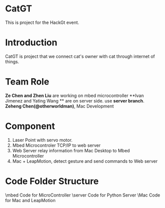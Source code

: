 CatGT
=====

This is project for the HackGt event.


# Introduction
 
CatGT is project that we connect cat's owner with cat through internet of things. 

# Team Role

**Ze Chen and Zhen Liu** are working on mbed microcontroller 
**Ivan Jimenez and Yating Wang ** are on  server side. use **server branch**. 
**Zeheng Chen(@otherworldman)**, Mac Development

# Component 

1. Laser Point with servo motor. 
2. Mbed Microcontroler TCP/IP to web server
3. Web Server relay information from Mac Desktop to Mbed Microcontroller
4. Mac + LeapMotion, detect gesture and send commands to Web server

# Code Folder Structure

\mbed Code for MicroController
\server Code for Python Server
\Mac Code for Mac and LeapMotion



